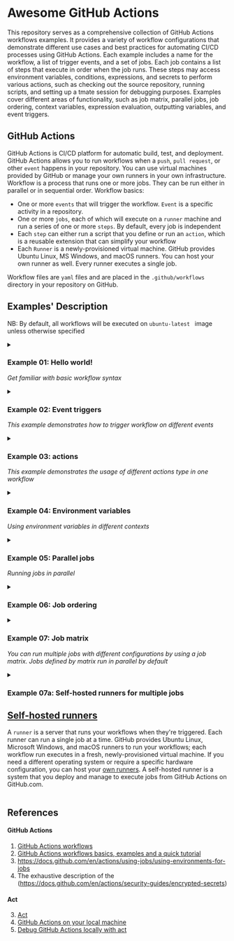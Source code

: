 # Awesome GitHub Actions

This repository serves as a comprehensive collection of GitHub Actions workflows examples. 
It provides a variety of workflow configurations that demonstrate different use cases and 
best practices for automating CI/CD processes using GitHub Actions. Each 
example includes a name for the workflow, a list of trigger events, and a set of jobs. Each 
job contains a list of steps that execute in order when the job runs. These steps may access
 environment variables, conditions, expressions, and secrets to perform various actions, 
 such as checking out the source repository, running scripts, and setting up a tmate session
 for debugging purposes. Examples cover different areas of functionality, such as job 
 matrix, parallel jobs, job ordering, context variables, expression evaluation, outputting 
 variables, and event triggers.

## GitHub Actions
GitHub Actions is CI/CD platform for automatic build, test, and deployment. GitHub Actions allows you to run workflows when a `push`, `pull request`, or other `event` happens in your repository. You can use virtual machines provided by GitHub or manage your own runners in your own infrastructure.
Workflow is a process that runs one or more jobs. They can be run either in parallel or in sequential order. 
Workflow basics:
- One or more `events` that will trigger the workflow. `Event` is a specific activity in a repository.
- One or more `jobs`, each of which will execute on a `runner` machine and run a series of one or more `steps`. By default, every job is independent
- Each `step` can either run a script that you define or run an `action`, which is a reusable extension that can simplify your workflow
- Each `Runner` is a newly-provisioned virtual machine. GitHub provides Ubuntu Linux, MS Windows, and macOS runners. You can host your own runner as well. Every runner executes a single job. 
  
Workflow files are `yaml` files and are placed in the `.github/workflows` directory in your repository on GitHub. 

## Examples' Description 
 NB: By default, all workflows will be executed on `ubuntu-latest ` image unless otherwise specified

<details>
<summary> 

### Example 01: Hello world! 

*_Get familiar with basic workflow syntax_*

</summary>
<pre>

This example workflow prints `Hello world`, followed by `Step 1…`, `Step 2…`, `Step 3…`, and finally `Goodbye`.

Name of your workflow (optional)
```
name: hello-world-example
```
The `on` section defines what event triggers the workflow. Events that will trigger a workflow. Here, the trigger event is `push`. 
The optional parameter `paths` allows configuring a workflow to run based on what file paths are changed.

    ```
    on:
      push:
        paths:
          - '.github/workflows/01-hello-world.yml'
    ```
The job name is `say-hello`.
The keyword `runs-on` configures the job to run on the latest version of an Ubuntu Linux runner.
`Steps` are a list of commands to run.
The `uses` keyword specifies that this step will run `v2` of the `actions/checkout` action. 
This is an action that checks out your repository onto the runner. You should use the `checkout action` any time your workflow will run against the repository's code
Option `working-directory` sets the working directory to the indicated path.
 ```
    jobs:
      say-hello:
        runs-on: ubuntu-latest
        steps:
          - uses: actions/checkout@v2
    
          - name: Print current path
            working-directory: ./01-hello-world
            run: pwd
   ```
Pipe `|` is used to start multiple strings in a `yaml` file
   ```      
      - name: Do stuff
        run: |
          echo "Step 1..."
          echo "Step 2..."
          echo "Step 3..."
          echo "Step 4..."
   ```

</pre>
</details>

<details>
<summary>

### Example 02: Event triggers 

*_This example demonstrates how to trigger workflow on different events_*

</summary>
<pre>

The `on` section defines what event triggers the workflow. List of events you can see [here](https://docs.github.com/en/actions/using-workflows/events-that-trigger-workflows). Optionally you may include/exclude `branches`, `tags`, or `paths` that trigger workflow by indicating their name or pattern to match. You may define multiple events and options for them to customize your workflow run. Also, it is possible to set a schedule to run your workflow, specified with [POSIX cron syntax](https://crontab.guru/).

  ```   
  on: 
    push:
       branches: 
         - '02-develop'
         - '02-foo/*'
         - '02-foo/**'
         - '!02-foo/*/456' #except
       tags:
         - '*'
       paths:
         - '.github/workflows/02-event-triggers.yml'
    pull_request:
      branches:
        - '02-develop'
      paths:
        - '.github/workflows/02-event-triggers.yml'
   schedule:
      - cron: '*/15 * * * *'
   ```
Job prints `current path`, message with `GITHUB_EVENT_NAME` that triggered workflow and `Hello world` message

</pre>
</details>

<details>
<summary>

### Example 03: actions

*_This example demonstrates the usage of different actions type in one workflow_*

</summary>
<pre>

Actions reduce number of steps by providing reusable `code` for common tasks, such as checkout to gitHub repository or installing node. 
To run an action include keyword `uses` pointing to a GitHub repo with the pattern `{owner}/{repo}@{ref}` or `{owner}/{repo}/{path}@{ref}`. A `ref` can be a branch, tag or SHA. Some actions have required or optional parameters.
GitHub officially supports many common [actions](https://github.com/actions). 
Example of usage of the different actions in workflow:

   ```    
    steps:
      - uses: actions/checkout@v2
      - uses: actions/setup-node@v1
        with:
          node-version: '15.8.0'
   ```
In these steps : 
- Action for checking out your repo into the working directory at the ref that triggered workflow (e.g., branch push): [actions/checkout](https://github.com/actions/checkout)
- Action sets up your GitHub Actions workflow with a specific node version, and makes node and npm available in the following steps: [actions/setup-node](https://github.com/actions/setup-node)

</pre>
</details>

<details>
<summary> 

### Example 04: Environment variables

*_Using environment variables in different contexts_* 

</summary>
<pre>

Environment variables can be:
- default. Find the list of default variables [here](https://docs.github.com/en/actions/learn-github-actions/variables#default-environment-variables) and defined by the user.
or custom for:
- a single workflow. To create a variable for a single workflow use the `env` key within the workflow file. The scope of the variables can be: the entire workflow, job, or a specific step. The variable's scope is limited to the element in which it is defined. 
- multiple workflows. Variables and secrets can be created at different levels: [organization](https://docs.github.com/en/actions/learn-github-actions/variables#creating-configuration-variables-for-an-organization), [repository](https://docs.github.com/en/actions/learn-github-actions/variables#creating-configuration-variables-for-a-repository) and [environment](https://docs.github.com/en/actions/learn-github-actions/variables#creating-configuration-variables-for-an-environment) levels.

</pre>
</details>

<details>
<summary> 

### Example 05: Parallel jobs

_*Running jobs in parallel*_

</summary>
<pre>
Multiple jobs are running in parallel by default and have a particular runner
</pre>
</details>

<details>
<summary>

### Example 06: Job ordering

</summary>
<pre>

By default, all jobs are running in parallel. To force job ordering use the `needs` keyword
The diagram of the job running sequence is provided: 

```mermaid
%%{init: {'flowchart': {"curve":"linear"} } }%%
graph LR
A[job1] --> |on success| C[job3]
B[job2] & C[job3] --> |on success| D[job4]
A[job1] --> |always| E[job5]
```

</pre>
</details>

<details>
<summary> 

### Example 07: Job matrix 

_*You can run multiple jobs with different configurations by using a job matrix. Jobs defined by matrix run in parallel by default*_ 

</summary>
<pre>

The `matrix` keyword is how you define a job matrix. Each user-defined key is a matrix parameter. Here we’ve defined two parameters: `os`, for runner OS, and `node`, to indicate node version. Each value of the parameters from the list are used in a `cartesian product` to create jobs. This section defines a 2 x 3 matrix of 6 jobs, each with a different combination of `os` and `node`.
The `exclude` keyword prevents jobs with specific configurations from running.
The `include` allows you to add new jobs to the matrix. Note that the `include` rules always evaluated after the `exclude` rules.

</pre>
</details>

<details>
<summary>

### Example 07a: Self-hosted runners for multiple jobs

## [Self-hosted runners](./README_SELFHOSTED_RUNNERS.md)

A `runner` is a server that runs your workflows when they're triggered. Each runner can run a single job at a time. GitHub provides Ubuntu Linux, Microsoft Windows, and macOS runners to run your workflows; each workflow run executes in a fresh, newly-provisioned virtual machine. If you need a different operating system or require a specific hardware configuration, you can host your [own runners](https://docs.github.com/en/actions/hosting-your-own-runners/managing-self-hosted-runners/about-self-hosted-runners).
A self-hosted runner is a system that you deploy and manage to execute jobs from GitHub Actions on GitHub.com. 

</summary>
</details>

## References
#### GitHub Actions
1. [GitHub Actions workflows](https://docs.github.com/en/actions/using-workflows/about-workflows)
2. [GitHub Actions workflows basics, examples and a quick tutorial](https://codefresh.io/learn/github-actions/github-actions-workflows-basics-examples-and-a-quick-tutorial/)
3. https://docs.github.com/en/actions/using-jobs/using-environments-for-jobs
4. The exhaustive description of the (https://docs.github.com/en/actions/security-guides/encrypted-secrets)
#### Act
3. [Act](https://github.com/nektos/act)
4. [GitHub Actions on your local machine](https://dev.to/ken_mwaura1/run-github-actions-on-your-local-machine-bdm)
5. [Debug GitHub Actions locally with act](https://everyday.codes/tutorials/debug-github-actions-locally-with-act/)
